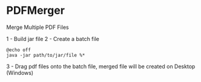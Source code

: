 # PDFMerger
Merge Multiple PDF Files


1 - Build jar file
2 - Create a batch file 

```
@echo off
java -jar path/to/jar/file %*
```

3 - Drag pdf files onto the batch file, merged file will be created on Desktop (Windows)
